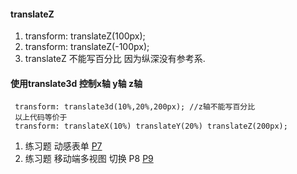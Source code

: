 #### translateZ
1. transform: translateZ(100px);
2. transform: translateZ(-100px);
3. translateZ 不能写百分比 因为纵深没有参考系.
#### 使用translate3d 控制x轴 y轴 z轴
````
 transform: translate3d(10%,20%,200px); //z轴不能写百分比
 以上代码等价于
 transform: translateX(10%) translateY(20%) translateZ(200px);

````

1.  练习题 动感表单 [P7]( https://www.bilibili.com/video/BV1i4411C711?p=7)
2.  练习题 移动端多视图 切换 P8 [P9]( https://www.bilibili.com/video/BV1i4411C711?p=8)